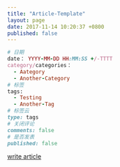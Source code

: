 ```yaml
---
title: "Article-Template"
layout: page
date: 2017-11-14 10:20:37 +0800
published: false
---
```


```ruby
# 日期
date： YYYY-MM-DD HH:MM:SS +/-TTTT
category/categories： 
  - Aategory
  - Another-Category
# 标签
tags:
  - Testing
  - Another-Tag
# 标签云
type: tags
# 关闭评论          
comments: false
# 是否发表
published: false
```
[write article](http://jekyllcn.com/docs/posts/)

